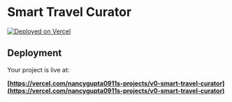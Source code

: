 # Smart Travel Curator


[![Deployed on Vercel](https://img.shields.io/badge/Deployed%20on-Vercel-black?style=for-the-badge&logo=vercel)](https://vercel.com/nancygupta0911s-projects/v0-smart-travel-curator)




## Deployment

Your project is live at:

**[https://vercel.com/nancygupta0911s-projects/v0-smart-travel-curator](https://vercel.com/nancygupta0911s-projects/v0-smart-travel-curator)**

